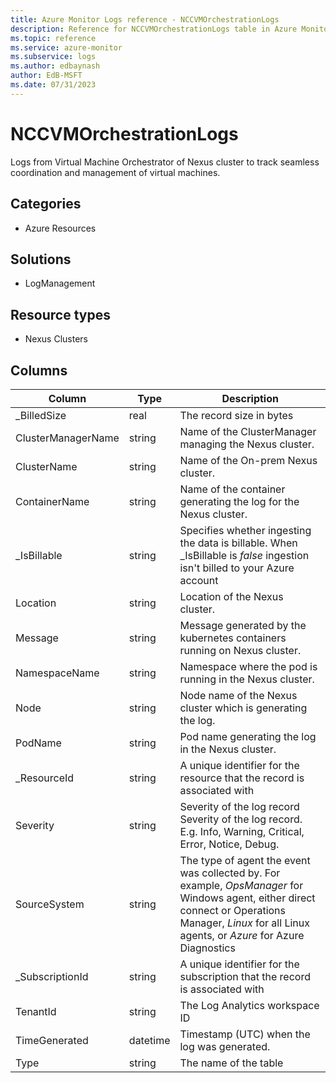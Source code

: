 ```yaml
---
title: Azure Monitor Logs reference - NCCVMOrchestrationLogs
description: Reference for NCCVMOrchestrationLogs table in Azure Monitor Logs.
ms.topic: reference
ms.service: azure-monitor
ms.subservice: logs
ms.author: edbaynash
author: EdB-MSFT
ms.date: 07/31/2023
---
```


# NCCVMOrchestrationLogs

 Logs from Virtual Machine Orchestrator of Nexus cluster to track seamless coordination and management of virtual machines.

## Categories

- Azure Resources
## Solutions

- LogManagement
## Resource types

- Nexus Clusters




## Columns

| Column | Type | Description |
| --- | --- | --- |
| _BilledSize | real | The record size in bytes |
| ClusterManagerName | string | Name of the ClusterManager managing the Nexus cluster. |
| ClusterName | string | Name of the On-prem Nexus cluster. |
| ContainerName | string | Name of the container generating the log for the Nexus cluster. |
| _IsBillable | string | Specifies whether ingesting the data is billable. When _IsBillable is *false* ingestion isn't billed to your Azure account |
| Location | string | Location of the Nexus cluster. |
| Message | string | Message generated by the kubernetes containers running on Nexus cluster. |
| NamespaceName | string | Namespace where the pod is running in the Nexus cluster. |
| Node | string | Node name of the Nexus cluster which is generating the log. |
| PodName | string | Pod name generating the log in the Nexus cluster. |
| _ResourceId | string | A unique identifier for the resource that the record is associated with |
| Severity | string | Severity of the log record Severity of the log record. E.g. Info, Warning, Critical, Error, Notice, Debug. |
| SourceSystem | string | The type of agent the event was collected by. For example, *OpsManager* for Windows agent, either direct connect or Operations Manager, *Linux* for all Linux agents, or *Azure* for Azure Diagnostics |
| _SubscriptionId | string | A unique identifier for the subscription that the record is associated with |
| TenantId | string | The Log Analytics workspace ID |
| TimeGenerated | datetime | Timestamp (UTC) when the log was generated. |
| Type | string | The name of the table |
